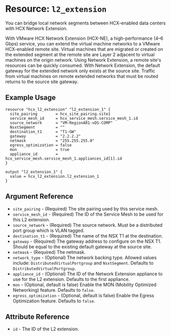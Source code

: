 # Resource: `l2_extension`

You can bridge local network segments between HCX-enabled data centers with HCX
Network Extension.

With VMware HCX Network Extension (HCX-NE), a high-performance (4–6 Gbps)
service, you can extend the virtual machine networks to a VMware HCX-enabled
remote site. Virtual machines that are migrated or created on the extended
segment at the remote site are Layer 2 adjacent to virtual machines on the
origin network. Using Network Extension, a remote site's resources can be
quickly consumed. With Network Extension, the default gateway for the extended
network only exists at the source site. Traffic from virtual machines on remote
extended networks that must be routed returns to the source site gateway.

## Example Usage

```hcl
resource "hcx_l2_extension" "l2_extension_1" {
  site_pairing        = hcx_site_pairing.site1
  service_mesh_id     = hcx_service_mesh.service_mesh_1.id
  source_network      = "VM-RegionA01-vDS-COMP"
  NsxtSegment         = ""
  destination_t1      = "T1-GW"
  gateway             = "2.2.2.2"
  netmask             = "255.255.255.0"
  egress_optimization = false
  mon                 = true
  appliance_id        = hcx_service_mesh.service_mesh_1.appliances_id[1].id
}

output "l2_extension_1" {
  value = hcx_l2_extension.l2_extension_1
}
```

## Argument Reference

* `site_pairing` - (Required) The site pairing used by this service mesh.
* `service_mesh_id` - (Required) The ID of the Service Mesh to be used for this
  L2 extension.
* `source_network` - (Required) The source network. Must be a distributed port
  group which is VLAN tagged.
* `destination_t1` - (Required) The name of the NSX T1 at the destination.
* `gateway` - (Required) The gateway address to configure on the NSX T1. Should
  be equal to the existing default gateway at the source site.
* `netmask` - (Required) The netmask.
* `network_type` - (Optional) The network backing type. Allowed values include:
  `DistributedVirtualPortgroup` and `NsxtSegment`. Defaults to
  `DistributedVirtualPortgroup`.
* `appliance_id` - (Optional) The ID of the Network Extension appliance to use
  for the L2 extension. Defaults to the first appliance.
* `mon` - (Optional, default is false) Enable the MON (Mobility Optimized
  Networking) feature. Defaults to `false`.
* `egress_optimization` - (Optional, default is false) Enable the Egress
  Optimization feature. Defaults to `false`.

## Attribute Reference

* `id` - The ID of the L2 extension.
